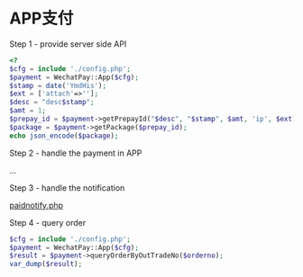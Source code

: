 # APP支付 

Step 1 - provide server side API
```php
<?
$cfg = include './config.php';
$payment = WechatPay::App($cfg);
$stamp = date('YmdHis');
$ext = ['attach'=>''];
$desc = "desc$stamp";
$amt = 1;
$prepay_id = $payment->getPrepayId("$desc", "$stamp", $amt, 'ip', $ext);
$package = $payment->getPackage($prepay_id);
echo json_encode($package);

```

Step 2 - handle the payment in APP

...

Step 3 - handle the notification

[paidnotify.php](demo/paidnotify.php)


Step 4 - query order

```php
$cfg = include './config.php';
$payment = WechatPay::App($cfg);
$result = $payment->queryOrderByOutTradeNo($orderno);
var_dump($result);

```